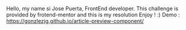 Hello, my name si Jose Puerta, FrontEnd developer. 
This challenge is provided by frotend-mentor and this is my resolution
Enjoy ! :)
Demo : https://gonzlezjg.github.io/article-preview-component/
